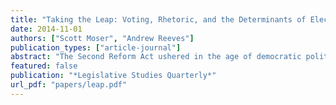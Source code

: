 ```yaml
---
title: "Taking the Leap: Voting, Rhetoric, and the Determinants of Electoral Reform"
date: 2014-11-01
authors: ["Scott Moser", "Andrew Reeves"]
publication_types: ["article-journal"]
abstract: "The Second Reform Act ushered in the age of democratic politics in the United Kingdom by expanding the voting franchise and remedying legislative malapportionment. Analyzing parliamentary debates and divisions, we investigate why reform successfully passed the House of Commons in 1867. We consider why reform passed under a minority Conservative government yet failed under a majority Liberal government despite no election or change in membership. Though partisanship is most influential for parliamen- tary voting, it is an incomplete explanation given the absence of modern party institutions. Rather, we argue that the narrowed scope of debate under the Conservatives was crucial in passing reform."
featured: false
publication: "*Legislative Studies Quarterly*"
url_pdf: "papers/leap.pdf"
---
```


